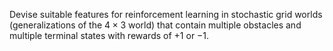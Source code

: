 

Devise suitable features for reinforcement learning in stochastic grid
worlds (generalizations of the $4\times 3$ world) that contain multiple
obstacles and multiple terminal states with rewards of $+1$ or $-1$.
